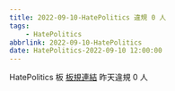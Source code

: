 ```yaml
---
title: 2022-09-10-HatePolitics 違規 0 人
tags:
    - HatePolitics
abbrlink: 2022-09-10-HatePolitics
date: HatePolitics-2022-09-10 12:00:00
---
```

HatePolitics 板 [板規連結](https://www.ptt.cc/bbs/HatePolitics/M.1617115262.A.D60.html)
昨天違規 0 人
